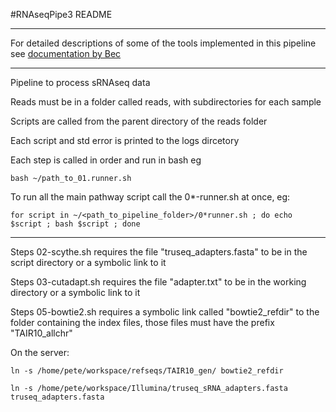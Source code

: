 #RNAseqPipe3 README

---

For detailed descriptions of some of the tools implemented in this pipeline see [documentation by Bec](https://github.com/pedrocrisp/NGS-pipelines/blob/master/Docs/RNAseq.md)

---

Pipeline to process sRNAseq data

Reads must be in a folder called reads, with subdirectories for each sample 

Scripts are called from the parent directory of the reads folder

Each script and std error is printed to the logs dircetory

Each step is called in order and run in bash eg 

```
bash ~/path_to_01.runner.sh
```

To run all the main pathway script call the 0*-runner.sh at once, eg:

```
for script in ~/<path_to_pipeline_folder>/0*runner.sh ; do echo $script ; bash $script ; done
```

---

Steps 02-scythe.sh requires the file "truseq_adapters.fasta" to be in the script directory or a symbolic link to it

Steps 03-cutadapt.sh requires the file "adapter.txt" to be in the working directory or a symbolic link to it

Steps 05-bowtie2.sh requires a symbolic link called "bowtie2_refdir" to the folder containing the index files, those files must have the prefix "TAIR10_allchr"

On the server:

```
ln -s /home/pete/workspace/refseqs/TAIR10_gen/ bowtie2_refdir

ln -s /home/pete/workspace/Illumina/truseq_sRNA_adapters.fasta truseq_adapters.fasta

```
